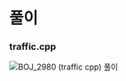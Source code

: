 # 풀이
### traffic.cpp
![BOJ_2980 (traffic cpp) 풀이](https://github.com/Hyunjoon83/Algorithm_Study/assets/141709404/6b37c674-0ce4-459d-9cfd-15aa423d22ce)
